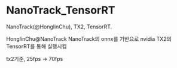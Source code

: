 # NanoTrack_TensorRT
NanoTrack(@HonglinChu), TX2, TensorRT.

HonglinChu@NanoTrack
NanoTrack의 onnx를 기반으로 nvidia TX2의 TensorRT를 통해 실행시킴

tx2기준, 25fps -> 70fps
